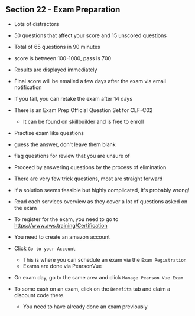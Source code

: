 ## Section 22 - Exam Preparation  
  
- Lots of distractors  
- 50 questions that affect your score and 15 unscored questions  
- Total of 65 questions in 90 minutes  
- score is between 100-1000, pass is 700  
- Results are displayed immediately  
- Final score will be emailed a few days after the exam via email notification  
- If you fail, you can retake the exam after 14 days  
  
- There is an Exam Prep Official Question Set for CLF-C02  
  - It can be found on skillbuilder and is free to enroll
  
- Practise exam like questions  
- guess the answer, don't leave them blank  
- flag questions for review that you are unsure of  
  
- Proceed by answering questions by the process of elimination  
- There are very few trick questions, most are straight forward  
- If a solution seems feasible but highly complicated, it's probably wrong!  
  
- Read each services overview as they cover a lot of questions asked on the exam  
  
- To register for the exam, you need to go to https://www.aws.training/Certification  
- You need to create an amazon account  
- Click `Go to your Account`  
  - This is where you can schedule an exam via the `Exam Registration`  
  - Exams are done via PearsonVue  
- On exam day, go to the same area and click `Manage Pearson Vue Exam`  
  
- To some cash on an exam, click on the `Benefits` tab and claim a discount code there.  
  - You need to have already done an exam previously  


